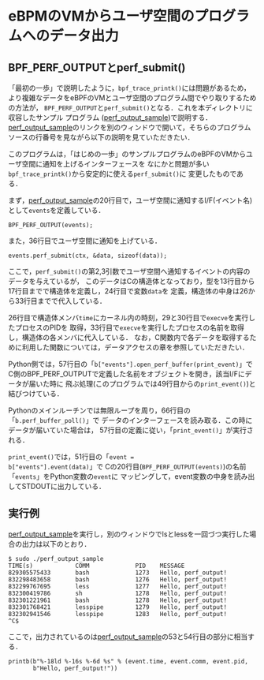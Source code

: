 # eBPMのVMからユーザ空間のプログラムへのデータ出力


## BPF_PERF_OUTPUTとperf_submit()
「最初の一歩」で説明したように，<code>bpf_trace_printk()</code>には問題があるため，より複雑なデータをeBPFのVMとユーザ空間のプログラム間でやり取りするための方法が，
<code>BPF_PERF_OUTPUT</code>と<code>perf_submit()</code>となる．これを本ディレクトリに収容したサンプル
プログラム
(<a href="perf_output_sample">perf_output_sample</a>)で説明する．
<a href="perf_output_sample">perf_output_sample</a>のリンクを別のウィンドウで開いて，そちらのプログラムソースの行番号を見ながら以下の説明を見ていただきたい．

このプログラムは，「はじめの一歩」のサンプルプログラムのeBPFのVMからユーザ空間に通知を上げるインターフェースを
なにかと問題が多い<code>bpf_trace_printk()</code>から安定的に使える<code>perf_submit()</code>に
変更したものである．

まず，<a href="perf_output_sample">perf_output_sample</a>の20行目で，ユーザ空間に通知するI/F(イベント名)として<code>events</code>を定義している．
```
BPF_PERF_OUTPUT(events);
```
また，36行目でユーザ空間に通知を上げている．
```
events.perf_submit(ctx, &data, sizeof(data));
```
ここで，<code>perf_submit()</code>の第2,3引数でユーザ空間へ通知するイベントの内容のデータを与えているが，
このデータはCの構造体となっており，型を13行目から17行目までで構造体を定義し，24行目で変数<code>data</code>を
定義，構造体の中身は26から33行目までで代入している．

26行目で構造体メンバ<code>time</code>にカーネル内の時刻，29と30行目で<code>execve</code>を実行したプロセスのPIDを
取得，33行目で<code>execve</code>を実行したプロセスの名前を取得し，構造体の各メンバに代入している．
なお，C関数内で各データを取得するために利用した関数については，データアクセスの章を参照していただきたい．

Python側では，57行目の「<code>b["events"].open_perf_buffer(print_event)</code>」でC側のBPF_PERF_OUTPUTで定義した名前をオブジェクトを開き，該当I/Fにデータが届いた時に
飛ぶ処理(このプログラムでは49行目からの<code>print_event()</code>)と結びつけている．

Pythonのメインルーチンでは無限ループを周り，66行目の「<code>b.perf_buffer_poll()</code>」で
データのインターフェースを読み取る．この時にデータが届いていた場合は，
57行目の定義に従い，「<code>print_event()</code>」が実行される．

<code>print_event()</code>では，51行目の「<code>event = b["events"].event(data)</code>」で
Cの20行目(<code>BPF_PERF_OUTPUT(events)</code>)の名前「<code>events</code>」をPython変数の<code>event</code>に
マッピングして，event変数の中身を読み出してSTDOUTに出力している．


## 実行例
<a href="perf_output_sample">perf_output_sample</a>を実行し，別のウィンドウでlsとlessを一回づつ実行した場合の出力は以下のとおり．
```
$ sudo ./perf_output_sample
TIME(s)            COMM             PID    MESSAGE
829305575433       bash             1273   Hello, perf_output!
832298483658       bash             1276   Hello, perf_output!
832299767695       less             1277   Hello, perf_output!
832300419786       sh               1278   Hello, perf_output!
832301221961       bash             1278   Hello, perf_output!
832301768421       lesspipe         1279   Hello, perf_output!
832302941546       lesspipe         1283   Hello, perf_output!
^C$
```
ここで，出力されているのは<a href="perf_output_sample">perf_output_sample</a>の53と54行目の部分に相当する．
```
printb(b"%-18ld %-16s %-6d %s" % (event.time, event.comm, event.pid,
       b"Hello, perf_output!"))
```

